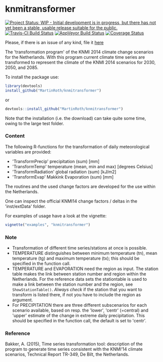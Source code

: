 
<!-- README.md is generated from README.Rmd. Please edit that file -->
knmitransformer
===============

[![Project Status: WIP - Initial development is in progress, but there has not yet been a stable, usable release suitable for the public.](http://www.repostatus.org/badges/latest/wip.svg)](http://www.repostatus.org/#wip) [![Travis-CI Build Status](https://travis-ci.org/MartinRoth/knmitransformer.svg?branch=master)](https://travis-ci.org/MartinRoth/knmitransformer) [![AppVeyor Build Status](https://ci.appveyor.com/api/projects/status/github/MartinRoth/knmitransformer?branch=master&svg=true)](https://ci.appveyor.com/project/MartinRoth/knmitransformer) [![Coverage Status](https://img.shields.io/codecov/c/github/MartinRoth/knmitransformer/master.svg)](https://codecov.io/github/MartinRoth/knmitransformer?branch=master)

Please, if there is an issue of any kind, file it [here](https://github.com/MartinRoth/knmitransformer/issues)

The 'transformation program' of the KNMI 2014 climate change scenarios for the Netherlands. With this program current climate time series are transformed to represent the climate of the KNMI 2014 scenarios for 2030, 2050, and 2085.

To install the package use:

``` r
library(devtools)
install_github("MartinRoth/knmitransformer")
```

or

``` r
devtools::install_github("MartinRoth/knmitransformer")
```

Note that the installation (i.e. the download) can take quite some time, owing to the large test folder.

### Content

The following R-functions for the transformation of daily meteorological variables are provided:

-   'TransformPrecip' precipitation (sum) \[mm\]
-   'TransformTemp' temperature (mean, min and max) \[degrees Celsius\]
-   'TransformRadiation' global radiation (sum) \[kJ/m2\]
-   'TransformEvap' Makkink Evaporation (sum) \[mm\]

The routines and the used change factors are developed for the use within the Netherlands.

One can inspect the official KNMI14 change factors / deltas in the 'inst/extData' folder.

For examples of usage have a look at the vignette:

``` r
vignette("examples", "knmitransformer")
```

### Note

-   Transformation of different time series/stations at once is possible.
-   TEMPERATURE distinguishes between minimum temperature (tn), mean temperature (tg) and maximum temperature (tx); this should be specified in the function call.
-   TEMPERATURE and EVAPORATION need the region as input. The station table makes the link between station number and region within the Netherlands. For the reference data sets the stationtable is used to make a link between the station number and the region, see
    `ShowStationTable()`. *Always check* if the station that you want to transform is listed there, if not you have to include the region as argument.
-   For PRECIPITATION there are three different subscenarios for each scenario available, based on resp. the 'lower', 'centr' (=central) and 'upper' estimate of the change in extreme daily precipitation. This should be specified in the function call, the default is set to 'centr'.

### Reference

Bakker, A. (2015), Time series transformation tool: description of the program to generate time series consistent with the KNMI’14 climate scenarios, Technical Report TR-349, De Bilt, the Netherlands.

